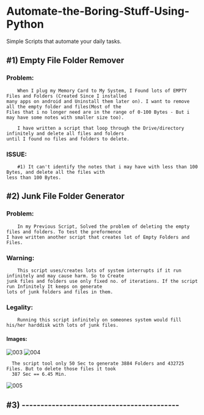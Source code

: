 # Automate-the-Boring-Stuff-Using-Python
Simple Scripts that automate your daily tasks.

## #1) Empty File Folder Remover
  ### Problem:
        When I plug my Memory Card to My System, I Found lots of EMPTY Files and Folders (Created Since I installed
    many apps on android and Uninstall them later on). I want to remove all the empty folder and files(Most of the
    Files that i no longer need are in the range of 0-100 Bytes - But i may have some notes with smaller size too).

        I have written a script that loop through the Drive/directory infinitely and delete all files and folders 
    until I found no files and folders to delete.
  ### ISSUE:
        #1) It can't identify the notes that i may have with less than 100 Bytes, and delete all the files with
    less than 100 Bytes.
        
   
## #2) Junk File Folder Generator
  ### Problem:
        In my Previous Script, Solved the problem of deleting the empty files and folders. To test the preformence
    I have written another script that creates lot of Empty Folders and Files.
        
  ### Warning:
        This script uses/creates lots of system interrupts if it run infinitely and may cause harm. So to Create
    junk files and folders use only fixed no. of iterations. If the script run Infinitely It keeps on generate 
    lots of junk folders and files in them.
  ### Legality:
        Running this script infinitely on someones system would fill his/her harddisk with lots of junk files.
#### Images:      
![003](https://user-images.githubusercontent.com/46214838/63634331-74d1f900-c672-11e9-9116-0122275a42a2.PNG)
![004](https://user-images.githubusercontent.com/46214838/63634448-2d4c6c80-c674-11e9-82c9-5aaa72c80704.PNG)

      The script tool only 50 Sec to generate 3884 Folders and 432725 Files. But to delete those files it took
      387 Sec == 6.45 Min. 
      
![005](https://user-images.githubusercontent.com/46214838/63634431-fd9d6480-c673-11e9-8d45-b3613b3ffbec.PNG)

## #3) ------------------------------------------
